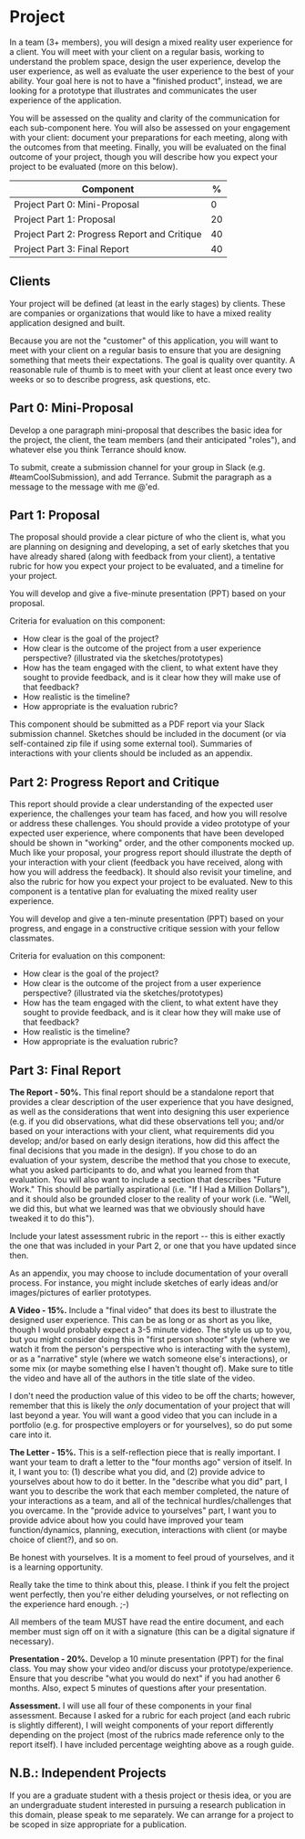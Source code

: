 # Project

In a team (3+ members), you will design a mixed reality user experience for a client. You will meet with your client on a regular basis, working to understand the problem space, design the user experience, develop the user experience, as well as evaluate the user experience to the best of your ability. Your goal here is not to have a "finished product", instead, we are looking for a prototype that illustrates and communicates the user experience of the application.

You will be assessed on the quality and clarity of the communication for each sub-component here. You will also be assessed on your engagement with your client: document your preparations for each meeting, along with the outcomes from that meeting. Finally, you will be evaluated on the final outcome of your project, though you will describe how you expect your project to be evaluated (more on this below).

| Component                                       |  %   |
|-------------------------------------------------|------|
| Project Part 0: Mini-Proposal                   |   0  |
| Project Part 1: Proposal                        |  20  |
| Project Part 2: Progress Report and Critique    |  40  |
| Project Part 3: Final Report                    |  40  |

## Clients

Your project will be defined (at least in the early stages) by clients. These are companies or organizations that would like to have a mixed reality application designed and built.

Because you are not the "customer" of this application, you will want to meet with your client on a regular basis to ensure that you are designing something that meets their expectations. The goal is quality over quantity. A reasonable rule of thumb is to meet with your client at least once every two weeks or so to describe progress, ask questions, etc.

## Part 0: Mini-Proposal

Develop a one paragraph mini-proposal that describes the basic idea for the project, the client, the team members (and their anticipated "roles"), and whatever else you think Terrance should know.

To submit, create a submission channel for your group in Slack (e.g. #teamCoolSubmission), and add Terrance. Submit the paragraph as a message to the message with me @'ed.

## Part 1: Proposal

The proposal should provide a clear picture of who the client is, what you are planning on designing and developing, a set of early sketches that you have already shared (along with feedback from your client), a tentative rubric for how you expect your project to be evaluated, and a timeline for your project.

You will develop and give a five-minute presentation (PPT) based on your proposal.

Criteria for evaluation on this component:

* How clear is the goal of the project?
* How clear is the outcome of the project from a user experience perspective? (illustrated via the sketches/prototypes)
* How has the team engaged with the client, to what extent have they sought to provide feedback, and is it clear how they will make use of that feedback?
* How realistic is the timeline?
* How appropriate is the evaluation rubric?

This component should be submitted as a PDF report via your Slack submission channel. Sketches should be included in the document (or via self-contained zip file if using some external tool). Summaries of interactions with your clients should be included as an appendix.

## Part 2: Progress Report and Critique

This report should provide a clear understanding of the expected user experience, the challenges your team has faced, and how you will resolve or address these challenges. You should provide a video prototype of your expected user experience, where components that have been developed should be shown in "working" order, and the other components mocked up. Much like your proposal, your progress report should illustrate the depth of your interaction with your client (feedback you have received, along with how you will address the feedback). It should also revisit your timeline, and also the rubric for how you expect your project to be evaluated. New to this component is a tentative plan for evaluating the mixed reality user experience.

You will develop and give a ten-minute presentation (PPT) based on your progress, and engage in a constructive critique session with your fellow classmates.

Criteria for evaluation on this component:

* How clear is the goal of the project?
* How clear is the outcome of the project from a user experience perspective? (illustrated via the sketches/prototypes)
* How has the team engaged with the client, to what extent have they sought to provide feedback, and is it clear how they will make use of that feedback?
* How realistic is the timeline?
* How appropriate is the evaluation rubric?

## Part 3: Final Report

**The Report - 50%.** This final report should be a standalone report that provides a clear description of the user experience that you have designed, as well as the considerations that went into designing this user experience (e.g. if you did observations, what did these observations tell you; and/or based on your interactions with your client, what requirements did you develop; and/or based on early design iterations, how did this affect the final decisions that you made in the design). If you chose to do an evaluation of your system, describe the method that you chose to execute, what you asked participants to do, and what you learned from that evaluation. You will also want to include a section that describes "Future Work." This should be partially aspirational (i.e. "If I Had a Million Dollars"), and it should also be grounded closer to the reality of your work (i.e. "Well, we did this, but what we learned was that we obviously should have tweaked it to do this").

Include your latest assessment rubric in the report -- this is either exactly the one that was included in your Part 2, or one that you have updated since then.

As an appendix, you may choose to include documentation of your overall process. For instance, you might include sketches of early ideas and/or images/pictures of earlier prototypes.

**A Video - 15%.** Include a "final video" that does its best to illustrate the designed user experience. This can be as long or as short as you like, though I would probably expect a 3-5 minute video. The style us up to you, but you might consider doing this in "first person shooter" style (where we watch it from the person's perspective who is interacting with the system), or as a "narrative" style (where we watch someone else's interactions), or some mix (or maybe something else I haven't thought of). Make sure to title the video and have all of the authors in the title slate of the video.

I don't need the production value of this video to be off the charts; however, remember that this is likely the _only_ documentation of your project that will last beyond a year. You will want a good video that you can include in a portfolio (e.g. for prospective employers or for yourselves), so do put some care into it.

**The Letter - 15%.** This is a self-reflection piece that is really important. I want your team to draft a letter to the "four months ago" version of itself. In it, I want you to: (1) describe what you did, and (2) provide advice to yourselves about how to do it better. In the "describe what you did" part, I want you to describe the work that each member completed, the nature of your interactions as a team, and all of the technical hurdles/challenges that you overcame. In the "provide advice to yourselves" part, I want you to provide advice about how you could have improved your team function/dynamics, planning, execution, interactions with client (or maybe choice of client?), and so on.

Be honest with yourselves. It is a moment to feel proud of yourselves, and it is a learning opportunity.

Really take the time to think about this, please. I think if you felt the project went perfectly, then you're either deluding yourselves, or not reflecting on the experience hard enough. ;-)

All members of the team MUST have read the entire document, and each member must sign off on it with a signature (this can be a digital signature if necessary).

**Presentation - 20%.** Develop a 10 minute presentation (PPT) for the final class. You may show your video and/or discuss your prototype/experience. Ensure that you describe "what you would do next" if you had another 6 months. Also, expect 5 minutes of questions after your presentation.

**Assessment.** I will use all four of these components in your final assessment. Because I asked for a rubric for each project (and each rubric is slightly different), I will weight components of your report differently depending on the project (most of the rubrics made reference only to the report itself). I have included percentage weighting above as a rough guide.

## N.B.: Independent Projects

If you are a graduate student with a thesis project or thesis idea, or you are an undergraduate student interested in pursuing a research publication in this domain, please speak to me separately. We can arrange for a project to be scoped in size appropriate for a publication.